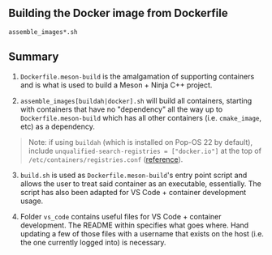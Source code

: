 ## Building the Docker image from Dockerfile

`assemble_images*.sh`

## Summary

1. `Dockerfile.meson-build` is the amalgamation of supporting containers and is what is used to build a Meson + Ninja C++ project.

2. `assemble_images[buildah|docker].sh` will build all containers, starting with containers that have no "dependency" all the way up to `Dockerfile.meson-build` which has all other containers (i.e. `cmake_image`, etc) as a dependency.
> Note: if using `buildah` (which is installed on Pop-OS 22 by default), include `unqualified-search-registries = ["docker.io"]` at the top of `/etc/containers/registries.conf` ([reference](https://github.com/containers/podman/issues/16096#issuecomment-1272552143)).

3. `build.sh` is used as `Dockerfile.meson-build`'s entry point script and allows the user to treat said container as an executable, essentially.  The script has also been adapted for VS Code + container development usage.

4. Folder `vs_code` contains useful files for VS Code + container development.  The README within specifies what goes where.  Hand updating a few of those files with a username that exists on the host (i.e. the one currently logged into) is necessary.